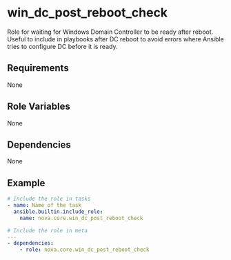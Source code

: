 # win_dc_post_reboot_check

Role for waiting for Windows Domain Controller to be ready after reboot. Useful to include in playbooks after DC reboot to avoid errors where Ansible tries to configure DC before it is ready.

## Requirements

None

## Role Variables

None

## Dependencies

None

## Example

```yaml
# Include the role in tasks
- name: Name of the task
  ansible.builtin.include_role:
    name: nova.core.win_dc_post_reboot_check
```

```yaml
# Include the role in meta
---
- dependencies:
    - role: nova.core.win_dc_post_reboot_check
```
